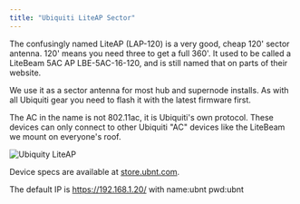 ```yaml
---
title: "Ubiquiti LiteAP Sector"
---
```

The confusingly named LiteAP (LAP-120) is a very good, cheap 120' sector antenna. 120' means you need three to get a full 360'. It used to be called a LiteBeam 5AC AP LBE-5AC-16-120, and is still named that on parts of their website.

We use it as a sector antenna for most hub and supernode installs. As with all Ubiquiti gear you need to flash it with the latest firmware first. 

The AC in the name is not 802.11ac, it is Ubiquiti's own protocol. These devices can only connect to other Ubiquiti "AC" devices like the LiteBeam we mount on everyone's roof.

![Ubiquity LiteAP](/img/hardware/ubiquity_liteap.png)

Device specs are available at [store.ubnt.com](https://store.ubnt.com/collections/wireless/products/litebeam-5ac-ap).

The default IP is https://192.168.1.20/ with name:ubnt pwd:ubnt

